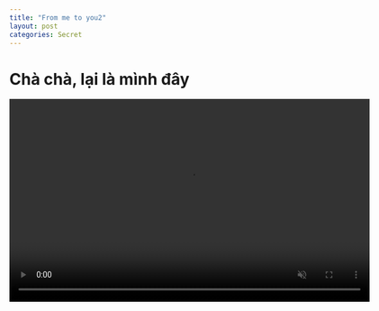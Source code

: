```yaml
---
title: "From me to you2"
layout: post
categories: Secret
---
```

# Chà chà, lại là mình đây

<video width="640" height="360" autoplay muted controls>
  <source src="/video/love.mp4" type="video/mp4">
  Your browser does not support the video tag.
</video>
